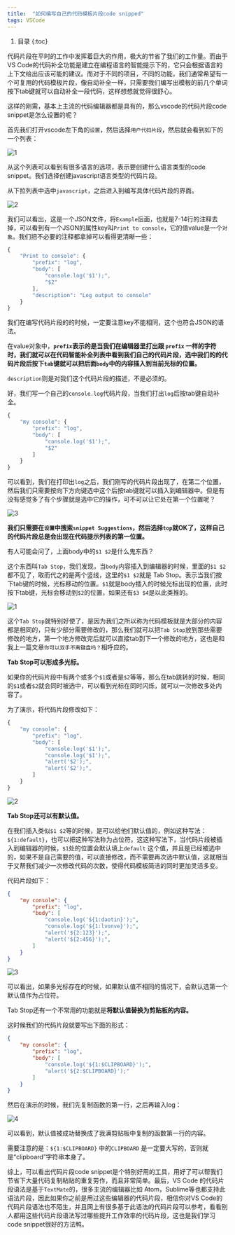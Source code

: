 ```yaml
---
title:  "如何编写自己的代码模板片段code snipped"
tags: VSCode
---
```


1. 目录
{:toc}

代码片段在平时的工作中发挥着巨大的作用，极大的节省了我们的工作量。而由于VS Code的代码补全功能是建立在编程语言的智能提示下的，它只会根据语言的上下文给出应该可能的建议。而对于不同的项目，不同的功能，我们通常希望有一个可复用的代码模板片段，像自动补全一样，只需要我们编写出模板的前几个单词按下tab键就可以自动补全一段代码，这样想想就觉得很舒心。

<!--more-->

这样的刚需，基本上主流的代码编辑器都是具有的，那么vscode的代码片段code snippet是怎么设置的呢？

首先我们打开vscode左下角的`设置`，然后选择`用户代码片段`，然后就会看到如下的一个列表：

![1](https://user-images.githubusercontent.com/23518990/68290050-3caf5380-00c2-11ea-8050-334fff580625.png)


从这个列表可以看到有很多语言的选项，表示要创建什么语言类型的code snippet。我们选择创建javascript语言类型的代码片段。

从下拉列表中选中`javascript`，之后进入到编写具体代码片段的界面。

![2](https://user-images.githubusercontent.com/23518990/68290057-4042da80-00c2-11ea-8221-7d7bbd87b504.png)


我们可以看出，这是一个JSON文件，将`Example`后面，也就是7-14行的注释去掉，可以看到有一个JSON的属性key叫`Print to console`，它的值value是一个`对象`。我们把不必要的注释都拿掉可以看得更清晰一些：

```js
{
	"Print to console": {
		"prefix": "log",
		"body": [
			"console.log('$1');",
			"$2"
		],
		"description": "Log output to console"
	}
}
```

我们在编写代码片段的的时候，一定要注意key不能相同，这个也符合JSON的语法。

在value对象中，**`prefix`表示的是当我们在编辑器里打出跟 `prefix` 一样的字符时，我们就可以在代码智能补全列表中看到我们自己的代码片段，选中我们的的代码片段后按下`tab`键就可以把后面`body`中的内容插入到当前光标的位置。**

`description`则是对我们这个代码片段的描述，不是必须的。



好，我们写一个自己的`console.log`代码片段，当我们打出`log`后按tab键自动补全。

```js
{
	"my console": {
		"prefix": "log",
		"body": [
			"console.log('$1');",
			"$2"
		]
	}
}
```

可以看到，我们在打印出`log`之后，我们刚写的代码片段出现了，在第二个位置，然后我们只需要按向下方向键选中这个后按tab键就可以插入到编辑器中。但是有没有感觉多了有个步骤就是选中它的操作，可不可以让它处在第一个位置呢？

![3](https://user-images.githubusercontent.com/23518990/68290066-45a02500-00c2-11ea-839b-9e8a76b87289.png)

**我们只需要在`设置`中搜索`snippet Suggestions`，然后选择`top`就OK了，这样自己的代码片段总是会出现在代码提示列表的第一位置。**

有人可能会问了，上面body中的`$1 $2`是什么鬼东西？

这个东西叫`Tab Stop`，我们发现，当`body`内容插入到编辑器的时候，里面的`$1 $2`都不见了，取而代之的是两个竖线，这里的`$1 $2`就是 Tab Stop。表示当我们按下tab键的时候，光标移动的位置。`$1`就是body插入的时候光标出现的位置，此时按下tab键，光标会移动到`$2`的位置，如果还有`$3 $4`是以此类推的。

![1](https://user-images.githubusercontent.com/23518990/68290087-4e90f680-00c2-11ea-90f3-d7535bdd245b.gif)


这个`Tab Stop`就特别好使了，是因为我们之所以称为代码模板就是大部分的内容都是相同的，只有少部分需要修改的，那么我们就可以把`Tab Stop`放到那些需要修改的地方，第一个地方修改完后就可以直接tab到下一个修改的地方，这也是和我上一篇文章`你可以双手不离键盘吗？`相呼应的。

**Tab Stop可以形成多光标。**

如果你的代码片段中有两个或多个`$1`或者是`$2`等等，那么在tab跳转的时候，相同的`$1`或者`$2`就会同时被选中，可以看到光标在同时闪烁，就可以一次修改多处内容了。

为了演示，将代码片段修改如下：

```js
{
	"my console": {
		"prefix": "log",
		"body": [
			"console.log('$1');",
			"console.log('$1');",
			"alert('$2');",
			"alert('$2');",
		]
	}
}
```

![2](https://user-images.githubusercontent.com/23518990/68290108-53ee4100-00c2-11ea-8b78-9e71612e5657.gif)


**Tab Stop还可以有默认值。**

在我们插入类似`$1 $2`等的时候，是可以给他们默认值的，例如这种写法：`${1:default}`，也可以把这种写法称为占位符。这这种写法下，当代码片段被插入到编辑器的时候，`$1`处的位置会默认填上`default` 这个值，并且是已经被选中的，如果不是自己需要的值，可以直接修改，而不需要再次选中默认值，这就相当于又帮我们减少一次修改代码的次数，使得代码模板简洁的同时更加灵活多变。

代码片段如下：

```json
{
	"my console": {
		"prefix": "log",
		"body": [
			"console.log('${1:daotin}');",
			"console.log('${1:lvonve}');",
			"alert('${2:123}');",
			"alert('${2:456}');",
		]
	}
}
```

![3](https://user-images.githubusercontent.com/23518990/68290112-581a5e80-00c2-11ea-8fb9-f9ad24144eaf.gif)


可以看出，如果多光标存在的时候，如果默认值不相同的情况下，会默认选第一个默认值作为占位符。



Tab Stop还有一个不常用的功能就是**将默认值替换为剪贴板的内容。**

这时候我们的代码片段就要写出下面的形式：

```json
{
	"my console": {
		"prefix": "log",
		"body": [
			"console.log('${1:$CLIPBOARD}');",
			"alert('${2:$CLIPBOARD}');"
		]
	}
}
```

然后在演示的时候，我们先复制函数的第一行，之后再输入log：

![4](https://user-images.githubusercontent.com/23518990/68290119-5bade580-00c2-11ea-9143-673e9d006552.gif)

可以看到，默认值被成功替换成了我满剪贴板中复制的函数第一行的内容。

需要注意的是：`${1:$CLIPBOARD}` 中的`CLIPBOARD` 是一定要大写的，否则就是“clipboard”字符串本身了。


综上，可以看出代码片段code snippet是个特别好用的工具，用好了可以帮我们节省下大量代码复制粘贴的重复劳作，而且非常简单。最后，VS Code 的代码片段语法是基于`TextMate`的，很多主流的编辑器比如 Atom，Sublime等也都支持此语法片段，因此如果你之前是用过这些编辑器的代码片段，相信你对VS Code的代码片段语法也不陌生，并且网上有很多基于此语法的代码片段可以参考，看看别人都用这些代码片段语法写过哪些提升工作效率的代码片段，这也是我们学习 code snippet很好的方法鸭。


